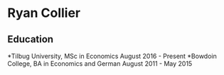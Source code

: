 Ryan Collier
============
Education
---------
*Tilbug University, MSc in Economics                    August 2016 - Present
*Bowdoin College, BA in Economics and German            August 2011 - May 2015
